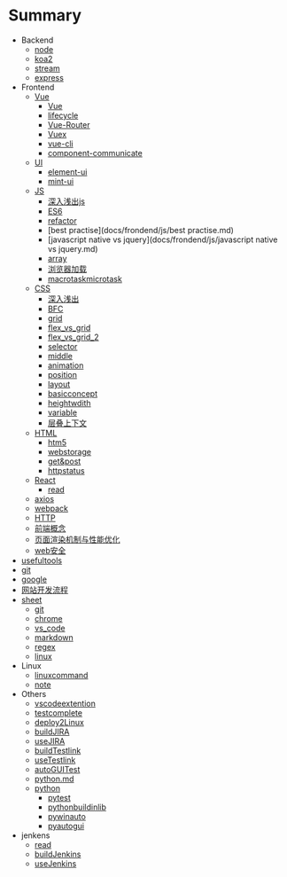 # Summary

* Backend
    * [node](docs/backend/node.md)
    * [koa2](docs/backend/koa2.md)
    * [stream](docs/backend/stream.md)
    * [express](docs/backend/express.md)
* Frontend
    * [Vue]()
      - [Vue](docs/frondend/vue/vue.md)
      - [lifecycle](docs/frondend/vue/lifecycle.md)
      - [Vue-Router](docs/frondend/vue/vue-router.md)
      - [Vuex](docs/frondend/vue/vuex.md)
      - [vue-cli](docs/frondend/vue/vue-cli.md)
      - [component-communicate](docs/frondend/vue/component-communicate.md)
    * [UI]()
      * [element-ui](docs/frondend/UI/element-ui.md)
      * [mint-ui](docs/frondend/UI/mint-ui.md)
    * [JS]()
      - [深入浅出js](docs/frondend/js/深入浅出js.md)
      - [ES6](docs/frondend/js/ES6.md)
      - [refactor](docs/frondend/js/refactor.md)
      - [best practise](docs/frondend/js/best practise.md)
      - [javascript native vs jquery](docs/frondend/js/javascript native vs jquery.md)
      - [array](docs/frondend/js/array.md)
      - [浏览器加载](docs/frondend/js/浏览器加载.md)
      - [macrotaskmicrotask](docs/frondend/js/macrotaskmicrotask.md)
    * [CSS]()
      - [深入浅出](docs/frondend/css/深入浅出css.md)
      - [BFC](docs/frondend/css/BFC.md)
      - [grid](docs/frondend/css/grid.md)
      - [flex_vs_grid](docs/frondend/css/flex_vs_grid.md)
      - [flex_vs_grid_2](docs/frondend/css/flex_vs_grid_2.md)
      - [selector](docs/frondend/css/selector.md)
      - [middle](docs/frondend/css/middle.md)
      - [animation](docs/frondend/css/animation.md)
      - [position](docs/frondend/css/position.md)
      - [layout](docs/frondend/css/layout.md)
      - [basicconcept](docs/frondend/css/basicconcept.md)
      - [heightwdith](docs/frondend/css/heightwdith.md)
      - [variable](docs/frondend/css/variable.md)
      - [层叠上下文](docs/frondend/css/层叠上下文.md)
    * [HTML]()
      - [htm5](docs/frondend/html/htm5.md)
      - [webstorage](docs/frondend/html/webstorage.md)
      - [get&post](docs/frondend/html/get&post.md)
      - [httpstatus](docs/frondend/html/httpstatus.md)
    * [React]()
      - [read](docs/frondend/react/read.md)
    * [axios](docs/frondend/axios.md)
    * [webpack](docs/frondend/webpack.md)
    * [HTTP](docs/frondend/HTTP.md)
    * [前端概念](docs/frondend/前端概念.md)
    * [页面渲染机制与性能优化](docs/frondend/页面渲染机制与性能优化.md)
    * [web安全](docs/frondend/web安全.md)
* [usefultools](docs/usefultools.md)
* [git](docs/git.md)
* [google](docs/google.md)
* [网站开发流程](docs/网站开发流程.md)
* [sheet]()
    * [git](docs/sheet/git.md)
    * [chrome](docs/sheet/chrome.md)
    * [vs_code](docs/sheet/vs_code.md)
    * [markdown](docs/sheet/markdown.md)
    * [regex](docs/sheet/regex.md)
    * [linux](docs/sheet/linux.md)
* Linux
    * [linuxcommand](docs/Linux/linuxcommand.md)
    * [note](docs/Linux/note.md)
* Others
    * [vscodeextention](docs/others/vscodeextention.md)
    * [testcomplete](docs/others/testcomplete.md)
    * [deploy2Linux](docs/others/deploy2Linux.md)
    * [buildJIRA](docs/others/buildJIRA.md)
    * [useJIRA](docs/others/useJIRA.md)
    * [buildTestlink](docs/others/buildTestlink.md)
    * [useTestlink](docs/others/useTestlink.md)
    * [autoGUITest](docs/others/autoGUITest.md)
    * [python.md](docs/others/python.md)
    * [python]()
        * [pytest](docs/others/pythonLib/pytest.md)
        * [pythonbuildinlib](docs/others/pythonLib/pythonbuildinlib.md)
        * [pywinauto](docs/others/pythonLib/pywinauto.md)
        * [pyautogui](docs/others/pythonLib/pyautogui.md)
* jenkens
    * [read](docs/jenkens/read.md)
    * [buildJenkins](docs/jenkens/buildJenkins.md)
    * [useJenkins](docs/jenkens/useJenkins.md)